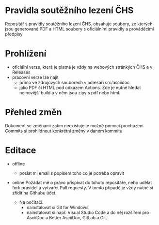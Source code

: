 # Pravidla soutěžního lezení ČHS
Repositář s pravidly soutěžního lezení ČHS. obsahuje soubory, ze kterých jsou generované PDF a HTML soubory s oficiálními pravidly a prováděcímí předpisy

# Prohlížení
- oficiální verze, která je platná je vždy na webových stránkých ČHS a v Releases
- pracovní verze lze najít
  - přímo ve zdrojových souborech v adresáři src/asciidoc
  - jako PDF či HTML pod odkazem Actions. Zde je nutné hledat nejnovější build a v něm jsou zipy s pdf nebo html.

# Přehled změn
 Dokument se změnami zatím neexistuje je možné pomocí procházení Commits si prohlídnout konkrétní změny v daném kommitu

# Editace
- offline
  - poslat mi email s popisem toho co je potreba opravit

- online
Požádat mě o právo přispívat do tohoto repositáře, nebo udělat fork pravidel a vytvářet Pull requesty. V tomto případě je vždy nutné si zřídít na Githubu účet.
  - Na počítači:
    - nainstalovat si Git for Windows
    - nainstalovat si např. Visual Studio Code a do něj rozšíření pro AsciiDoc a Better AsciiDoc, GitLab a Git. 
